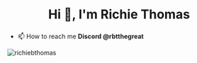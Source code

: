 <h1 align="center">Hi 👋, I'm Richie Thomas</h1>
<h3 align="center"></h3>


- 📫 How to reach me **Discord @rbtthegreat**


<p align="left">
</p>


<p><img align="center" src="https://github-readme-stats.vercel.app/api/top-langs?username=richiebthomas&show_icons=true&theme=synthwave&hide_border=true&locale=en&layout=compact" alt="richiebthomas" /></p>

